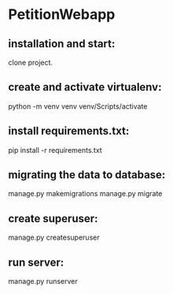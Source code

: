 # PetitionWebapp

## installation and start:
clone project.

## create and activate virtualenv:
python -m venv venv
venv/Scripts/activate

## install requirements.txt:
pip install -r requirements.txt

## migrating the data to database:
manage.py makemigrations
manage.py migrate

## create superuser:
manage.py createsuperuser

## run server:
manage.py runserver
